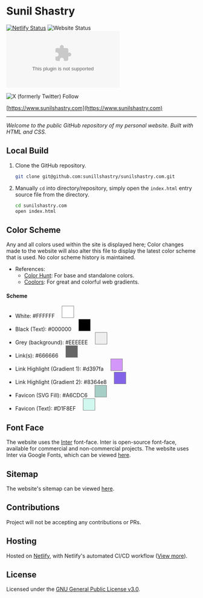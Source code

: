# Sunil Shastry

[![Netlify Status](https://api.netlify.com/api/v1/badges/75a8326a-2d92-4226-9157-ae3bb777879e/deploy-status)](https://app.netlify.com/projects/sunilshastry/deploys)
![Website Status](https://img.shields.io/website?url=https://sunilshastry.com)
![License](https://img.shields.io/github/license/sunillshastry/sunilshastry.com)

![X (formerly Twitter) Follow](https://camo.githubusercontent.com/381432911f7d9a8e6b22d08dcdc733e542832b3c74f12f75774a8c44504bd3ac/68747470733a2f2f696d672e736869656c64732e696f2f747769747465722f666f6c6c6f772f73756e696c6c736861737472793f)

[https://www.sunilshastry.com](https://www.sunilshastry.com)

---

_Welcome to the public GitHub repository of my personal website. Built with HTML and CSS._

## Local Build

1. Clone the GitHub repository.

   ```bash
   git clone git@github.com:sunillshastry/sunilshastry.com.git
   ```

2. Manually `cd` into directory/repository, simply open the `index.html` entry source file from the directory.

   ```bash
   cd sunilshastry.com
   open index.html
   ```

## Color Scheme

Any and all colors used within the site is displayed here; Color changes made to the website will also alter this file to display the latest color scheme that is used. No color scheme history is maintained.

- References:
  - [Color Hunt](https://colorhunt.co/): For base and standalone colors.
  - [Coolors](https://coolors.co/gradients): For great and colorful web gradients.

#### Scheme

- White: #FFFFFF <div style="width: 30px; height: 30px; background-color: #ffffff; border: 1px solid gray; display: inline-block; margin-left: 15px;"></div>
- Black (Text): #000000 <div style="width: 30px; height: 30px; background-color: #000000; border: 1px solid gray; display: inline-block; margin-left: 15px;"></div>
- Grey (background): #EEEEEE <div style="width: 30px; height: 30px; background-color: #EEEEEE; border: 1px solid gray; display: inline-block; margin-left: 15px;"></div>
- Link(s): #666666 <div style="width: 30px; height: 30px; background-color: #666666; border: 1px solid gray; display: inline-block; margin-left: 15px;"></div>
- Link Highlight (Gradient 1): #d397fa <div style="width: 30px; height: 30px; background-color: #d397fa; border: 1px solid gray; display: inline-block; margin-left: 15px;"></div>
- Link Highlight (Gradient 2): #8364e8 <div style="width: 30px; height: 30px; background-color: #8364e8; border: 1px solid gray; display: inline-block; margin-left: 15px;"></div>
- Favicon (SVG Fill): #A6CDC6 <div style="width: 30px; height: 30px; background-color: #A6CDC6; border: 1px solid gray; display: inline-block; margin-left: 15px;"></div>
- Favicon (Text): #D1F8EF <div style="width: 30px; height: 30px; background-color: #D1F8EF; border: 1px solid gray; display: inline-block; margin-left: 15px;"></div>

## Font Face

The website uses the [Inter](https://rsms.me/inter/) font-face. Inter is open-source font-face, available for commercial and non-commercial projects. The website uses Inter via Google Fonts, which can be viewed [here](https://fonts.google.com/specimen/Inter).

## Sitemap

The website's sitemap can be viewed [here](https://www.sunilshastry.com/sitemap.xml).

## Contributions

Project will not be accepting any contributions or PRs.

## Hosting

Hosted on [Netlify](https://netlify.app/), with Netlify's automated CI/CD workflow ([View more](https://www.netlify.com/platform/core/build/)).

## License

Licensed under the [GNU General Public License v3.0](https://github.com/sunillshastry/sunilshastry.com/blob/master/LICENSE).
